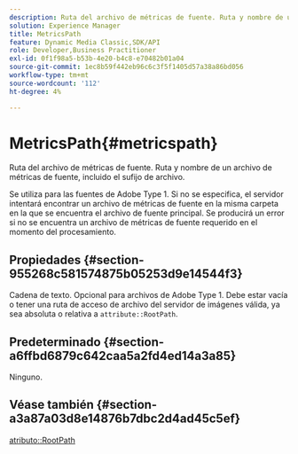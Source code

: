 ```yaml
---
description: Ruta del archivo de métricas de fuente. Ruta y nombre de un archivo de métricas de fuente, incluido el sufijo de archivo.
solution: Experience Manager
title: MetricsPath
feature: Dynamic Media Classic,SDK/API
role: Developer,Business Practitioner
exl-id: 0f1f98a5-b53b-4e20-b4c8-e70482b01a04
source-git-commit: 1ec8b59f442eb96c6c3f5f1405d57a38a86bd056
workflow-type: tm+mt
source-wordcount: '112'
ht-degree: 4%

---
```


# MetricsPath{#metricspath}

Ruta del archivo de métricas de fuente. Ruta y nombre de un archivo de métricas de fuente, incluido el sufijo de archivo.

Se utiliza para las fuentes de Adobe Type 1. Si no se especifica, el servidor intentará encontrar un archivo de métricas de fuente en la misma carpeta en la que se encuentra el archivo de fuente principal. Se producirá un error si no se encuentra un archivo de métricas de fuente requerido en el momento del procesamiento.

## Propiedades {#section-955268c581574875b05253d9e14544f3}

Cadena de texto. Opcional para archivos de Adobe Type 1. Debe estar vacía o tener una ruta de acceso de archivo del servidor de imágenes válida, ya sea absoluta o relativa a `attribute::RootPath`.

## Predeterminado {#section-a6ffbd6879c642caa5a2fd4ed14a3a85}

Ninguno.

## Véase también {#section-a3a87a03d8e14876b7dbc2d4ad45c5ef}

[atributo::RootPath](/help/aem-is-ir-api/is-api/image-catalog/image-serving-api-ref/c-image-catalog-reference/c-attributes-reference/r-rootpath.md)
